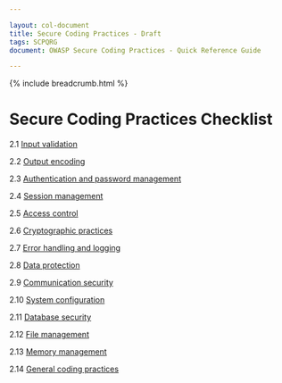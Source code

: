 ```yaml
---

layout: col-document
title: Secure Coding Practices - Draft
tags: SCPQRG
document: OWASP Secure Coding Practices - Quick Reference Guide

---
```


{% include breadcrumb.html %}
# Secure Coding Practices Checklist

2.1 [Input validation](05-checklist.md#input-validation)

2.2 [Output encoding](05-checklist.md#output-encoding)

2.3 [Authentication and password management](05-checklist.md#authentication-and-password-management)

2.4 [Session management](05-checklist.md#session-management)

2.5 [Access control](05-checklist.md#access-control)

2.6 [Cryptographic practices](05-checklist.md#cryptographic-practices)

2.7 [Error handling and logging](05-checklist.md#error-handling-and-logging)

2.8 [Data protection](05-checklist.md#data-protection)

2.9 [Communication security](05-checklist.md#communication-security)

2.10 [System configuration](05-checklist.md#system-configuration)

2.11 [Database security](05-checklist.md#database-security)

2.12 [File management](05-checklist.md#file-management)

2.13 [Memory management](05-checklist.md#memory-management)

2.14 [General coding practices](05-checklist.md#general-coding-practices)
